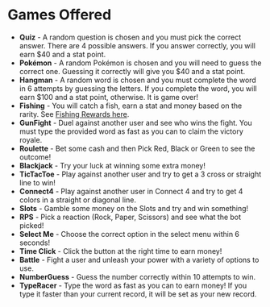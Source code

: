 # Games Offered 

- **Quiz** - A random question is chosen and you must pick the correct answer. There are 4 possible answers. If you answer correctly, you will earn $40 and a stat point.
- **Pokémon** - A random Pokémon is chosen and you will need to guess the correct one. Guessing it correctly will give you $40 and a stat point.
- **Hangman** - A random word is chosen and you must complete the word in 6 attempts by guessing the letters. If you complete the word, you will earn $100 and a stat point, otherwise. It is game over!
- **Fishing** - You will catch a fish, earn a stat and money based on the rarity. See [Fishing Rewards here](./fishing-rewards).
- **GunFight** - Duel against another user and see who wins the fight. You must type the provided word as fast as you can to claim the victory royale.
- **Roulette** - Bet some cash and then Pick Red, Black or Green to see the outcome!
- **Blackjack** - Try your luck at winning some extra money!
- **TicTacToe** - Play against another user and try to get a 3 cross or straight line to win!
- **Connect4** - Play against another user in Connect 4 and try to get 4 colors in a straight or diagonal line.
- **Slots** - Gamble some money on the Slots and try and win something!
- **RPS** - Pick a reaction (Rock, Paper, Scissors) and see what the bot picked!
- **Select Me** - Choose the correct option in the select menu within 6 seconds!
- **Time Click** - Click the button at the right time to earn money!
- **Battle** - Fight a user and unleash your power with a variety of options to use.
- **NumberGuess** - Guess the number correctly within 10 attempts to win.
- **TypeRacer** - Type the word as fast as you can to earn money! If you type it faster than your current record, it will be set as your new record.